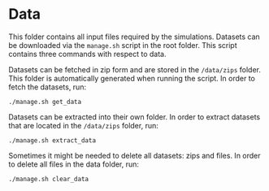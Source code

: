 # Data
This folder contains all input files required by the simulations. Datasets can
be downloaded via the `manage.sh` script in the root folder. This script 
contains three commands with respect to data.

Datasets can be fetched in zip form and are stored in the `/data/zips` folder.
This folder is automatically generated when running the script. In order to 
fetch the datasets, run:
```shell script
./manage.sh get_data
```

Datasets can be extracted into their own folder. In order to extract datasets
that are located in the `/data/zips` folder, run:
```shell script
./manage.sh extract_data
```

Sometimes it might be needed to delete all datasets: zips and files. In order to
delete all files in the data folder, run:
```shell script
./manage.sh clear_data
```
